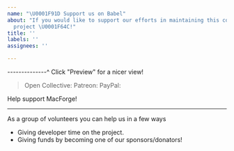 ```yaml
---
name: "\U0001F91D Support us on Babel"
about: "If you would like to support our efforts in maintaining this community-driven
  project \U0001F64C!"
title: ''
labels: ''
assignees: ''

---
```


--------------^ Click "Preview" for a nicer view!
> Open Collective: 
> Patreon: 
> PayPal: 

Help support MacForge!

---

As a group of volunteers you can help us in a few ways

- Giving developer time on the project.
- Giving funds by becoming one of our sponsors/donators!
